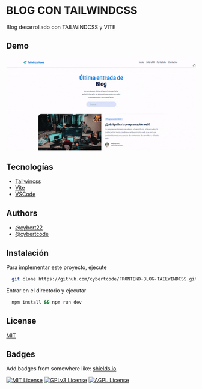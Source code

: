 
# BLOG CON TAILWINDCSS

Blog desarrollado con TAILWINDCSS y VITE

## Demo

![Image text](https://github.com/cybertcode/FRONTEND-BLOG-TAILWINDCSS/blob/main/demo.gif)

## Tecnologías

 - [Tailwincss](https://tailwindcss.com/docs/position)
 - [Vite](https://vitejs.dev/)
 - [VSCode](https://code.visualstudio.com/)


## Authors

- [@cybert22](https://www.github.com/cybert22)
- [@cybertcode](https://www.github.com/cybertcode)


## Instalación

Para implementar este proyecto, ejecute

```bash
  git clone https://github.com/cybertcode/FRONTEND-BLOG-TAILWINDCSS.git
```
Entrar en el directorio y ejecutar
```bash
  npm install && npm run dev
```


## License

[MIT](https://choosealicense.com/licenses/mit/)


## Badges

Add badges from somewhere like: [shields.io](https://shields.io/)

[![MIT License](https://img.shields.io/badge/License-MIT-green.svg)](https://choosealicense.com/licenses/mit/)
[![GPLv3 License](https://img.shields.io/badge/License-GPL%20v3-yellow.svg)](https://opensource.org/licenses/)
[![AGPL License](https://img.shields.io/badge/license-AGPL-blue.svg)](http://www.gnu.org/licenses/agpl-3.0)
